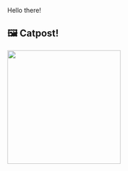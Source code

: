 Hello there!



## 🖼️ Catpost!

<sub>
    <img src="https://cdn2.thecatapi.com/images/14i.gif" height="256">
</sub>

